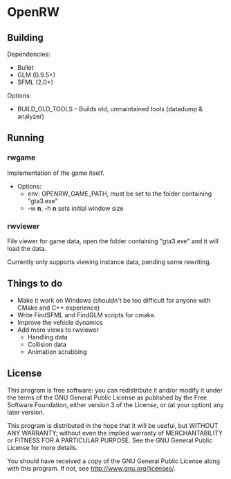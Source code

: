 # OpenRW

## Building

Dependencies:

* Bullet
* GLM (0.9.5+)
* SFML (2.0+)

Options:

* BUILD\_OLD\_TOOLS – Builds old, unmaintained tools (datadump & analyzer)

## Running

### rwgame

Implementation of the game itself.

* Options:
    * env: OPENRW\_GAME\_PATH, must be set to the folder containing "gta3.exe"
    * -w **n**, -h **n** sets initial window size

### rwviewer

File viewer for game data, open the folder containing "gta3.exe" and it will load the data.

Currently only supports viewing instance data, pending some rewriting.

## Things to do

* Make it work on Windows (shouldn't be too difficult for anyone with CMake and C++ experience)
* Write FindSFML and FindGLM scripts for cmake.
* Improve the vehicle dynamics
* Add more views to rwviewer
    * Handling data
    * Collision data
    * Animation scrubbing

## License

This program is free software: you can redistribute it and/or modify
it under the terms of the GNU General Public License as published by
the Free Software Foundation, either version 3 of the License, or
(at your option) any later version.

This program is distributed in the hope that it will be useful,
but WITHOUT ANY WARRANTY; without even the implied warranty of
MERCHANTABILITY or FITNESS FOR A PARTICULAR PURPOSE.  See the
GNU General Public License for more details.

You should have received a copy of the GNU General Public License
along with this program.  If not, see <http://www.gnu.org/licenses/>.

